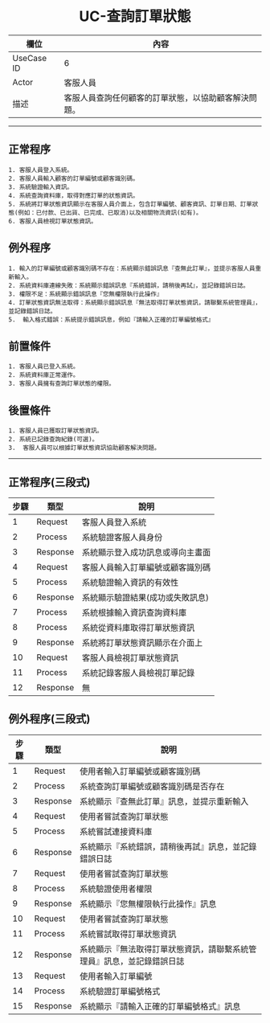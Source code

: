 <h1 align='center'>UC-查詢訂單狀態</h1>

| 欄位         | 內容 |
|--------------|------|
| UseCase ID   | 6 |
| Actor        | 客服人員 |
| 描述         | 客服人員查詢任何顧客的訂單狀態，以協助顧客解決問題。 |

---

## 正常程序
```text
1. 客服人員登入系統。
2. 客服人員輸入顧客的訂單編號或顧客識別碼。
3. 系統驗證輸入資訊。
4. 系統查詢資料庫，取得對應訂單的狀態資訊。
5. 系統將訂單狀態資訊顯示在客服人員介面上，包含訂單編號、顧客資訊、訂單日期、訂單狀態(例如：已付款、已出貨、已完成、已取消)以及相關物流資訊(如有)。
6. 客服人員檢視訂單狀態資訊。
```

## 例外程序
```text
1. 輸入的訂單編號或顧客識別碼不存在：系統顯示錯誤訊息『查無此訂單』，並提示客服人員重新輸入。
2. 系統資料庫連線失敗：系統顯示錯誤訊息『系統錯誤，請稍後再試』，並記錄錯誤日誌。
3. 權限不足：系統顯示錯誤訊息『您無權限執行此操作』
4. 訂單狀態資訊無法取得：系統顯示錯誤訊息『無法取得訂單狀態資訊，請聯繫系統管理員』，並記錄錯誤日誌。
5.  輸入格式錯誤：系統提示錯誤訊息，例如『請輸入正確的訂單編號格式』
```

## 前置條件
```text
1. 客服人員已登入系統。
2. 系統資料庫正常運作。
3. 客服人員擁有查詢訂單狀態的權限。

```

## 後置條件
```text
1. 客服人員已獲取訂單狀態資訊。
2. 系統已記錄查詢紀錄(可選)。
3.  客服人員可以根據訂單狀態資訊協助顧客解決問題。

```

---

## 正常程序(三段式)
| 步驟 | 類型 | 說明 |
|------|------|------|
| 1 | Request | 客服人員登入系統 |
| 2 | Process | 系統驗證客服人員身份 |
| 3 | Response | 系統顯示登入成功訊息或導向主畫面 |
| 4 | Request | 客服人員輸入訂單編號或顧客識別碼 |
| 5 | Process | 系統驗證輸入資訊的有效性 |
| 6 | Response | 系統顯示驗證結果(成功或失敗訊息) |
| 7 | Process | 系統根據輸入資訊查詢資料庫 |
| 8 | Process | 系統從資料庫取得訂單狀態資訊 |
| 9 | Response | 系統將訂單狀態資訊顯示在介面上 |
| 10 | Request | 客服人員檢視訂單狀態資訊 |
| 11 | Process | 系統記錄客服人員檢視訂單記錄 |
| 12 | Response | 無 |

## 例外程序(三段式)
| 步驟 | 類型 | 說明 |
|------|------|------|
| 1 | Request | 使用者輸入訂單編號或顧客識別碼 |
| 2 | Process | 系統查詢訂單編號或顧客識別碼是否存在 |
| 3 | Response | 系統顯示『查無此訂單』訊息，並提示重新輸入 |
| 4 | Request | 使用者嘗試查詢訂單狀態 |
| 5 | Process | 系統嘗試連接資料庫 |
| 6 | Response | 系統顯示『系統錯誤，請稍後再試』訊息，並記錄錯誤日誌 |
| 7 | Request | 使用者嘗試查詢訂單狀態 |
| 8 | Process | 系統驗證使用者權限 |
| 9 | Response | 系統顯示『您無權限執行此操作』訊息 |
| 10 | Request | 使用者嘗試查詢訂單狀態 |
| 11 | Process | 系統嘗試取得訂單狀態資訊 |
| 12 | Response | 系統顯示『無法取得訂單狀態資訊，請聯繫系統管理員』訊息，並記錄錯誤日誌 |
| 13 | Request | 使用者輸入訂單編號 |
| 14 | Process | 系統驗證訂單編號格式 |
| 15 | Response | 系統顯示『請輸入正確的訂單編號格式』訊息 |
